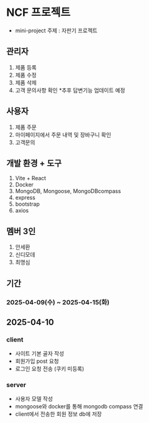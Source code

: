 # NCF 프로젝트

- mini-project 주제 : 자판기 프로젝트

## 관리자

1. 제품 등록
2. 제품 수정
3. 제품 삭제
4. 고객 문의사항 확인 *추후 답변기능 업데이트 예정

## 사용자

1. 제품 주문
2. 마이페이지에서 주문 내역 및 장바구니 확인
3. 고객문의 


## 개발 환경 + 도구

1. Vite + React
2. Docker
3. MongoDB, Mongoose, MongoDBcompass
4. express
5. bootstrap
6. axios

## 멤버 3인

1. 안세환
2. 신디모데
3. 최명심

## 기간

### 2025-04-09(수) ~ 2025-04-15(화)

## 2025-04-10
### client
- 사이트 기본 골자 작성
- 회원가입 post 요청
- 로그인 요청 전송 (쿠키 미등록)
### server
- 사용자 모델 작성
- mongoose와 docker를 통해 mongodb compass 연결
- client에서 전송한 회원 정보 db에 저장